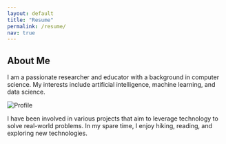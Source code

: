 ```yaml
---
layout: default
title: "Resume"
permalink: /resume/
nav: true
---
```


## About Me

I am a passionate researcher and educator with a background in computer science. My interests include artificial intelligence, machine learning, and data science.

![Profile](https://via.placeholder.com/150)

I have been involved in various projects that aim to leverage technology to solve real-world problems. In my spare time, I enjoy hiking, reading, and exploring new technologies.
